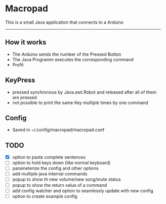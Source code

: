 # Macropad
This is a small Java application that connects to a Arduino

---
## How it works 
- The Arduino sends the number of the Pressed Button
- The Java Programm executes the corresponding command
- Profit 
## KeyPress
- pressed synchronous by Java.awt.Robot and released after all of them are pressed 
- not possible to print the same Key multiple times by one command
## Config
- Saved in ~/.config/macropad/macropad.conf
## TODO
- [x] option to paste complete sentences
- [ ] option to hold keys down (like normal keyboard)
- [ ] parameterize the config and other options 
- [ ] add multiple java internal commands  
- [ ] popup to show th new volume/new song/mute status 
- [ ] popup to show the return value of a command
- [ ] add config watcher and option to seamlessly update with new config 
- [ ] option to create example config